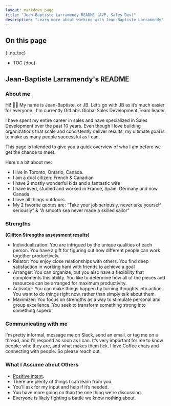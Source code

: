 ```yaml
---
layout: markdown_page
title: "Jean-Baptiste Larramendy README (AVP, Sales Dev)"
description: "Learn more about working with Jean-Baptiste Larramendy"
---
```


## On this page
{:.no_toc}

- TOC
{:toc}

## Jean-Baptiste Larramendy's README

### About me

Hi! 🙋‍♂️ My name is Jean-Baptiste, or JB. Let’s go with JB as it’s much easier for everyone.  I'm currently GitLab’s Global Sales Development Team leader.

I have spent my entire career in sales and have specialized in Sales Development over the past 10 years. Even though I love building organizations that scale and consistently deliver results, my ultimate goal is to make as many people successful as I can.

This page is intended to give you a quick overview of who I am before we get the chance to meet.

Here's a bit about me:

- I live in Toronto, Ontario, Canada.
- I am a dual citizen: French & Canadian
- I have 2 mostly wonderful kids and a fantastic wife
- I have lived, studied and worked in France, Spain, Germany and now Canada
- I love all things outdoors
- My 2 favorite quotes are: “Take your job seriously, never take yourself seriously” & “A smooth sea never made a skilled sailor”

### Strengths
**(Clifton Strengths assessment results)**

- Individualization: You are intrigued by the unique qualities of each person. You have a gift for figuring out how different people can work together productively.
- Relator: You enjoy close relationships with others. You find deep satisfaction in working hard with friends to achieve a goal
- Arranger: You can organize, but you also have a flexibility that complements this ability. You like to determine how all of the pieces and resources can be arranged for maximum productivity.
- Activator: You can make things happen by turning thoughts into action. You want to do things right now, rather than simply talk about them.
- Maximizer: You focus on strengths as a way to stimulate personal and group excellence. You seek to transform something strong into something superb.

### Communicating with me

I'm pretty informal, message me on Slack, send an email, or tag me on a thread, and I'll respond as soon as I can. It’s very important for me to know people: who they are, and what makes them tick. I love Coffee chats and connecting with people. So please reach out.

### What I Assume about Others

- [Positive intent](https://about.gitlab.com/handbook/values/#assume-positive-intent).
- There are plenty of things I can learn from you.
- You’ll ask for my input and help if it’s needed.
- You have more going on than the one thing we're discussing.
- Everyone is likely fighting a battle we know nothing about.